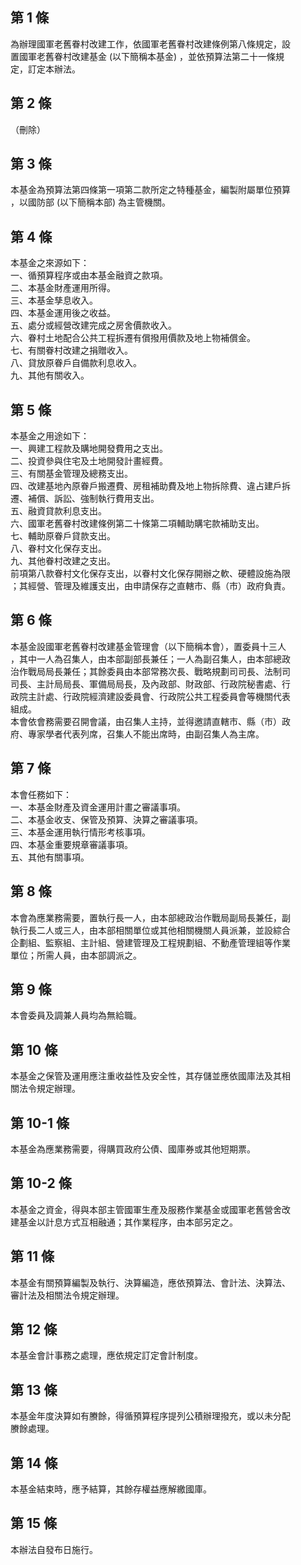 第 1 條
-------
為辦理國軍老舊眷村改建工作，依國軍老舊眷村改建條例第八條規定，設  
置國軍老舊眷村改建基金 (以下簡稱本基金) ，並依預算法第二十一條規  
定，訂定本辦法。

第 2 條
-------
（刪除）

第 3 條
-------
本基金為預算法第四條第一項第二款所定之特種基金，編製附屬單位預算  
，以國防部 (以下簡稱本部) 為主管機關。

第 4 條
-------
本基金之來源如下：  
一、循預算程序或由本基金融資之款項。  
二、本基金財產運用所得。  
三、本基金孳息收入。  
四、本基金運用後之收益。  
五、處分或經營改建完成之房舍價款收入。  
六、眷村土地配合公共工程拆遷有償撥用價款及地上物補償金。  
七、有關眷村改建之捐贈收入。  
八、貸放原眷戶自備款利息收入。  
九、其他有關收入。

第 5 條
-------
本基金之用途如下：  
一、興建工程款及購地開發費用之支出。  
二、投資參與住宅及土地開發計畫經費。  
三、有關基金管理及總務支出。  
四、改建基地內原眷戶搬遷費、房租補助費及地上物拆除費、違占建戶拆  
    遷、補償、訴訟、強制執行費用支出。  
五、融資貸款利息支出。  
六、國軍老舊眷村改建條例第二十條第二項輔助購宅款補助支出。  
七、輔助原眷戶貸款支出。  
八、眷村文化保存支出。  
九、其他眷村改建之支出。  
前項第八款眷村文化保存支出，以眷村文化保存開辦之軟、硬體設施為限  
；其經營、管理及維護支出，由申請保存之直轄市、縣（市）政府負責。

第 6 條
-------
本基金設國軍老舊眷村改建基金管理會（以下簡稱本會），置委員十三人  
，其中一人為召集人，由本部副部長兼任；一人為副召集人，由本部總政  
治作戰局局長兼任；其餘委員由本部常務次長、戰略規劃司司長、法制司  
司長、主計局局長、軍備局局長，及內政部、財政部、行政院秘書處、行  
政院主計處、行政院經濟建設委員會、行政院公共工程委員會等機關代表  
組成。  
本會依會務需要召開會議，由召集人主持，並得邀請直轄市、縣（市）政  
府、專家學者代表列席，召集人不能出席時，由副召集人為主席。

第 7 條
-------
本會任務如下：  
一、本基金財產及資金運用計畫之審議事項。  
二、本基金收支、保管及預算、決算之審議事項。  
三、本基金運用執行情形考核事項。  
四、本基金重要規章審議事項。  
五、其他有關事項。

第 8 條
-------
本會為應業務需要，置執行長一人，由本部總政治作戰局副局長兼任，副  
執行長二人或三人，由本部相關單位或其他相關機關人員派兼，並設綜合  
企劃組、監察組、主計組、營建管理及工程規劃組、不動產管理組等作業  
單位；所需人員，由本部調派之。

第 9 條
-------
本會委員及調兼人員均為無給職。

第 10 條
--------
本基金之保管及運用應注重收益性及安全性，其存儲並應依國庫法及其相  
關法令規定辦理。

第 10-1 條
----------
本基金為應業務需要，得購買政府公債、國庫券或其他短期票。

第 10-2 條
----------
本基金之資金，得與本部主管國軍生產及服務作業基金或國軍老舊營舍改  
建基金以計息方式互相融通；其作業程序，由本部另定之。

第 11 條
--------
本基金有關預算編製及執行、決算編造，應依預算法、會計法、決算法、  
審計法及相關法令規定辦理。

第 12 條
--------
本基金會計事務之處理，應依規定訂定會計制度。

第 13 條
--------
本基金年度決算如有賸餘，得循預算程序提列公積辦理撥充，或以未分配  
賸餘處理。

第 14 條
--------
本基金結束時，應予結算，其餘存權益應解繳國庫。

第 15 條
--------
本辦法自發布日施行。


